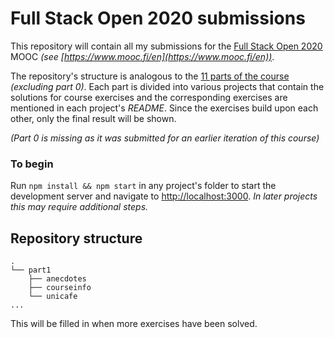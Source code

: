# Full Stack Open 2020 submissions

This repository will contain all my submissions for the [Full Stack Open 2020](https://fullstackopen.com/en/) MOOC _(see  [https://www.mooc.fi/en](https://www.mooc.fi/en))_.

The repository's structure is analogous to the [11 parts of the course](https://fullstackopen.com/en/#course-contents) _(excluding part 0)_. Each part is divided into various projects that contain the solutions for course exercises and the corresponding exercises are mentioned in each project's _README_. Since the exercises build upon each other, only the final result will be shown.

_(Part 0 is missing as it was submitted for an earlier iteration of this course)_

### To begin

Run `npm install && npm start` 
in any project's folder to start the development server and navigate to [http://localhost:3000](http://localhost:3000). _In later projects this may require additional steps._

## Repository structure

```
.
└── part1
    ├── anecdotes
    ├── courseinfo
    └── unicafe
...
```

This will be filled in when more exercises have been solved.
